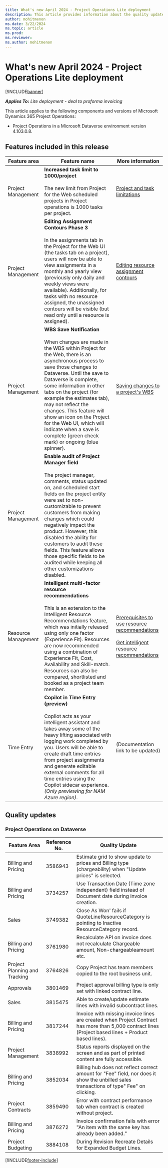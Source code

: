 ```yaml
---
title: What's new April 2024 - Project Operations Lite deployment
description: This article provides information about the quality updates that are available in the April 2024 release of Microsoft Dynamics 365 Project Operations Lite deployment.
author: mohitmenon
ms.date: 3/22/2024
ms.topic: article
ms.prod:
ms.reviewer: 
ms.author: mohitmenon
---
```


# What's new April 2024 - Project Operations Lite deployment

[!INCLUDE[banner](../../includes/banner.md)]

_**Applies To:** Lite deployment - deal to proforma invoicing_

This article applies to the following components and versions of Microsoft Dynamics 365 Project Operations:

- Project Operations in a Microsoft Dataverse environment version 4.103.0.8.

## Features included in this release

| **Feature area** | **Feature name** | **More information** |
| --- | --- | --- |
| Project Management |**Increased task limit to 1000/project** <br><br> The new limit from Project for the Web scheduled projects in Project operations is 1000 tasks per project.| [Project and task limitations](../../project-management/project-and-task-limitations.md) |
| Project Management |**Editing Assignment Contours Phase 3** <br><br> In the assignments tab in the Project for the Web UI (the tasks tab on a project), users will now be able to view assignments in a monthly and yearly view (previously only daily and weekly views were available). Additionally, for tasks with no resource assigned, the unassigned contours will be visible (but read only until a resource is assigned).| [Editing resource assignment contours](../../project-management/create-assignments.md) |
| Project Management |**WBS Save Notification** <br><br> When changes are made in the WBS within Project for the Web, there is an asynchronous process to save those changes to Dataverse. Until the save to Dataverse is complete, some information in other tabs on the project (for example the estimates tab), may not reflect the changes. This feature will show an icon on the Project for the Web UI, which will indicate when a save is complete (green check mark) or ongoing (blue spinner).| [Saving changes to a project's WBS](../../project-management/saving-changes-to-projects.md) |
| Project Management |**Enable audit of Project Manager field** <br><br> The project manager, comments, status updated on, and scheduled start fields on the project entity were set to non-customizable to prevent customers from making changes which could negatively impact the product. However, this disabled the ability for customers to audit these fields. This feature allows those specific fields to be audited while keeping all other customizations disabled.| |
| Resource Management |**Intelligent multi-factor resource recommendations** <br><br> This is an extension to the Intelligent Resource Recommendations feature, which was initially released using only one factor (Experience Fit). Resources are now recommended using a combination of Experience Fit, Cost, Availability and Skill-match. Resources can also be compared, shortlisted and booked as a project team member.| [Prerequisites to use resource recommendations](../../resource-management/getting-started-with-resource-recommendations.md) <br><br> [Get intelligent resource recommendations](../../resource-management/get-recommendations-for-project-team-members.md) |
| Time Entry |**Copilot in Time Entry (preview)** <br><br> Copilot acts as your intelligent assistant and takes away some of the heavy lifting associated with logging work completed by you. Users will be able to create draft time entries from project assignments and generate editable external comments for all time entries using the Copilot sidecar experience. _(Only previewing for NAM Azure region)_.| (Documentation link to be updated) |

## Quality updates

### Project Operations on Dataverse

| **Feature Area** | **Reference No.** | **Quality Update** |
| --- | --- | --- |
|Billing and Pricing|	3586943|	Estimate grid to show update to prices and Billing type (chargeability) when "Update prices" is selected.|
|Billing and Pricing|	3734257|	Use Transaction Date (Time zone independent) field instead of Document date during invoice creation. |
|Sales|	3749382|	Close As Won' fails if QuoteLineResourceCategory is pointing to Inactive ResourceCategory record.|
|Billing and Pricing|	3761980|	Recalculate API on invoice does not recalculate Chargeable amount, Non-chargeableamount etc.|
|Project Planning and Tracking|	3764826|	Copy Project has team members copied to the root business unit.|
|Approvals|	3801469|	Project approval billing type is only set with linked contract line.|
|Sales|	3815475|	Able to create/update estimate lines with invalid subcontract lines.|
|Billing and Pricing|	3817244|	Invoice with missing invoice lines are created when Project Contract has more than 5,000 contract lines (Project based lines + Product based lines).|
|Project Management|	3838992|	 Status reports displayed on the screen and as part of printed content are fully accessible.|
|Billing and Pricing|	3852034|	Billing hub does not reflect correct amount for "Fee" field, nor does it show the unbilled sales transactions of type" Fee" on clicking. |
|Project Contracts|	3859490|	Error with contract performance tab when contract is created without project.|
|Billing and Pricing|	3876272|	Invoice confirmation fails with error "An item with the same key has already been added."|
|Project Budgeting|	3884108|	During Revision Recreate Details for Expanded Budget Lines.|

[!INCLUDE[footer-include](../../includes/footer-banner.md)]
